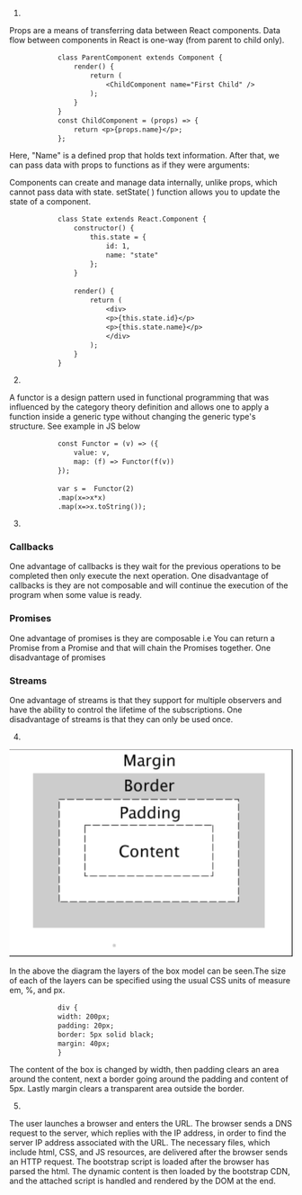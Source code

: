 1.
Props are a means of transferring data between React components. Data flow between components in React is one-way (from parent to child only).

                class ParentComponent extends Component {    
                    render() {    
                        return (        
                            <ChildComponent name="First Child" />    
                        );  
                    }
                }
                const ChildComponent = (props) => {    
                    return <p>{props.name}</p>; 
                };
Here, "Name" is a defined prop that holds text information. After that, we can pass data with props to functions as if they were arguments:

Components can create and manage data internally, unlike props, which cannot pass data with state.
setState( ) function allows you to update the state of a component.

                class State extends React.Component {    
                    constructor() {    
                        this.state = {      
                            id: 1,      
                            name: "state"    
                        };  
                    }    
                    
                    render() {    
                        return (      
                            <div>        
                            <p>{this.state.id}</p>        
                            <p>{this.state.name}</p>      
                            </div>    
                        );  
                    }
                }

2.
A functor is a design pattern used in functional programming that was influenced by the category theory definition and allows one to apply a function inside a generic type without changing the generic type's structure. See example in JS below

                const Functor = (v) => ({
                    value: v,
                    map: (f) => Functor(f(v))
                });

                var s =  Functor(2)
                .map(x=>x*x)
                .map(x=>x.toString());
3.
### Callbacks
One advantage of callbacks is they wait for the previous operations to be completed then only execute the next operation.
One disadvantage of callbacks is they are not composable and will continue the execution of the program when some value is ready. 
### Promises
One advantage of promises is they are composable i.e You can return a Promise from a Promise and that will chain the Promises together. 
One disadvantage of promises
### Streams
One advantage of streams is that they support for multiple observers and have the ability to control the lifetime of the subscriptions.
One disadvantage of streams is that they can only be used once. 

4.
![CSS Box Model Diagram](./diagram.png)

In the above the diagram the layers of the box model can be seen.The size of each of the layers can be specified using the usual CSS units of measure em, %, and px.

                div {
                width: 200px;
                padding: 20px;
                border: 5px solid black;
                margin: 40px;
                }

The content of the box is changed by width, then padding clears an area around the content, next a border going around the padding and content of 5px. Lastly margin clears a transparent area outside the border.

5.

The user launches a browser and enters the URL. The browser sends a DNS request to the server, which replies with the IP address, in order to find the server IP address associated with the URL. The necessary files, which include html, CSS, and JS resources, are delivered after the browser sends an HTTP request. The bootstrap script is loaded after the browser has parsed the html. The dynamic content is then loaded by the bootstrap CDN, and the attached script is handled and rendered by the DOM at the end.
